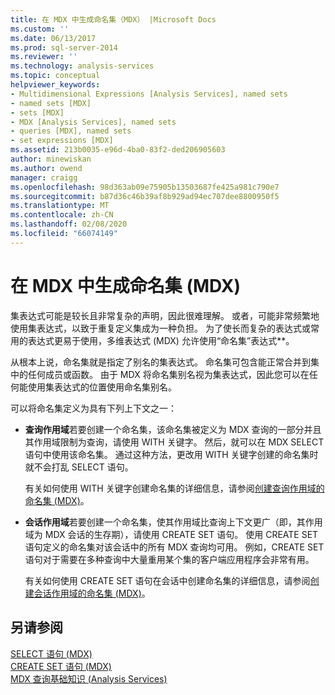 ```yaml
---
title: 在 MDX 中生成命名集（MDX） |Microsoft Docs
ms.custom: ''
ms.date: 06/13/2017
ms.prod: sql-server-2014
ms.reviewer: ''
ms.technology: analysis-services
ms.topic: conceptual
helpviewer_keywords:
- Multidimensional Expressions [Analysis Services], named sets
- named sets [MDX]
- sets [MDX]
- MDX [Analysis Services], named sets
- queries [MDX], named sets
- set expressions [MDX]
ms.assetid: 213b0035-e96d-4ba0-83f2-ded206905603
author: minewiskan
ms.author: owend
manager: craigg
ms.openlocfilehash: 98d363ab09e75905b13503687fe425a981c790e7
ms.sourcegitcommit: b87d36c46b39af8b929ad94ec707dee8800950f5
ms.translationtype: MT
ms.contentlocale: zh-CN
ms.lasthandoff: 02/08/2020
ms.locfileid: "66074149"
---
```

# <a name="building-named-sets-in-mdx-mdx"></a>在 MDX 中生成命名集 (MDX)
  集表达式可能是较长且非常复杂的声明，因此很难理解。 或者，可能非常频繁地使用集表达式，以致于重复定义集成为一种负担。 为了使长而复杂的表达式或常用的表达式更易于使用，多维表达式 (MDX) 允许使用“命名集”表达式**。  
  
 从根本上说，命名集就是指定了别名的集表达式。 命名集可包含能正常合并到集中的任何成员或函数。 由于 MDX 将命名集别名视为集表达式，因此您可以在任何能使用集表达式的位置使用命名集别名。  
  
 可以将命名集定义为具有下列上下文之一：  
  
-   **查询作用域**若要创建一个命名集，该命名集被定义为 MDX 查询的一部分并且其作用域限制为查询，请使用 WITH 关键字。 然后，就可以在 MDX SELECT 语句中使用该命名集。 通过这种方法，更改用 WITH 关键字创建的命名集时就不会打乱 SELECT 语句。  
  
     有关如何使用 WITH 关键字创建命名集的详细信息，请参阅[创建查询作用域的命名集 (MDX)](mdx-named-sets-creating-query-scoped-named-sets.md)。  
  
-   **会话作用域**若要创建一个命名集，使其作用域比查询上下文更广（即，其作用域为 MDX 会话的生存期），请使用 CREATE SET 语句。 使用 CREATE SET 语句定义的命名集对该会话中的所有 MDX 查询均可用。 例如，CREATE SET 语句对于需要在多种查询中大量重用某个集的客户端应用程序会非常有用。  
  
     有关如何使用 CREATE SET 语句在会话中创建命名集的详细信息，请参阅[创建会话作用域的命名集 (MDX)](mdx-named-sets-creating-session-scoped-named-sets.md)。  
  
## <a name="see-also"></a>另请参阅  
 [SELECT 语句 &#40;MDX&#41;](/sql/mdx/mdx-data-manipulation-select)   
 [CREATE SET 语句 &#40;MDX&#41;](/sql/mdx/mdx-data-definition-create-set)   
 [MDX 查询基础知识 &#40;Analysis Services&#41;](mdx-query-fundamentals-analysis-services.md)  
  
  
